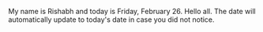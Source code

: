 My name is Rishabh and today is Friday, February 26. Hello all. The date will automatically update to today's date in case you did not notice.
